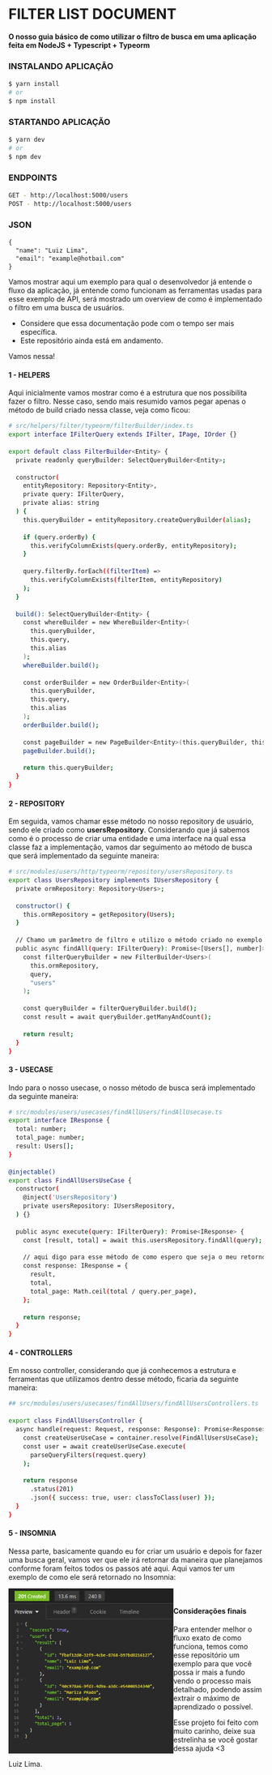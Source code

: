 # FILTER LIST DOCUMENT

**O nosso guia básico de como utilizar o filtro de busca em uma aplicação feita em NodeJS + Typescript + Typeorm**

### INSTALANDO APLICAÇÃO

```bash
$ yarn install
# or
$ npm install
```

### STARTANDO APLICAÇÃO

```bash
$ yarn dev
# or
$ npm dev
```

### ENDPOINTS

```bash
GET - http://localhost:5000/users
POST - http://localhost:5000/users
```

### JSON

```
{
  "name": "Luiz Lima",
  "email": "example@hotbail.com"
}
```

Vamos mostrar aqui um exemplo para qual o desenvolvedor já entende o fluxo da aplicação, já entende como funcionam as ferramentas usadas para esse exemplo de API, será mostrado um overview de como é implementado o filtro em uma busca de usuários.

- Considere que essa documentação pode com o tempo ser mais específica.
- Este repositório ainda está em andamento.

Vamos nessa!

#### 1 - HELPERS

Aqui inicialmente vamos mostrar como é a estrutura que nos possibilita fazer o filtro. Nesse caso, sendo mais resumido vamos pegar apenas o método de build criado nessa classe, veja como ficou:

```bash
# src/helpers/filter/typeorm/filterBuilder/index.ts
export interface IFilterQuery extends IFilter, IPage, IOrder {}

export default class FilterBuilder<Entity> {
  private readonly queryBuilder: SelectQueryBuilder<Entity>;

  constructor(
    entityRepository: Repository<Entity>,
    private query: IFilterQuery,
    private alias: string
  ) {
    this.queryBuilder = entityRepository.createQueryBuilder(alias);

    if (query.orderBy) {
      this.verifyColumnExists(query.orderBy, entityRepository);
    }

    query.filterBy.forEach((filterItem) =>
      this.verifyColumnExists(filterItem, entityRepository)
    );
  }

  build(): SelectQueryBuilder<Entity> {
    const whereBuilder = new WhereBuilder<Entity>(
      this.queryBuilder,
      this.query,
      this.alias
    );
    whereBuilder.build();

    const orderBuilder = new OrderBuilder<Entity>(
      this.queryBuilder,
      this.query,
      this.alias
    );
    orderBuilder.build();

    const pageBuilder = new PageBuilder<Entity>(this.queryBuilder, this.query);
    pageBuilder.build();

    return this.queryBuilder;
  }
}
```

#### 2 - REPOSITORY

Em seguida, vamos chamar esse método no nosso repository de usuário, sendo ele criado como **usersRepository**. Considerando que já sabemos como é o processo de criar uma entidade e uma interface na qual essa classe faz a implementação, vamos dar seguimento ao método de busca que será implementado da seguinte maneira:

```bash
# src/modules/users/http/typeorm/repository/usersRepository.ts
export class UsersRepository implements IUsersRepository {
  private ormRepository: Repository<Users>;

  constructor() {
    this.ormRepository = getRepository(Users);
  }

  // Chamo um parâmetro de filtro e utilizo o método criado no exemplo anterior
  public async findAll(query: IFilterQuery): Promise<[Users[], number]> {
    const filterQueryBuilder = new FilterBuilder<Users>(
      this.ormRepository,
      query,
      "users"
    );

    const queryBuilder = filterQueryBuilder.build();
    const result = await queryBuilder.getManyAndCount();

    return result;
  }
}
```

#### 3 - USECASE

Indo para o nosso usecase, o nosso método de busca será implementado da seguinte maneira:

```bash
# src/modules/users/usecases/findAllUsers/findAllUsecase.ts
export interface IResponse {
  total: number;
  total_page: number;
  result: Users[];
}

@injectable()
export class FindAllUsersUseCase {
  constructor(
    @inject('UsersRepository')
    private usersRepository: IUsersRepository,
  ) {}

  public async execute(query: IFilterQuery): Promise<IResponse> {
    const [result, total] = await this.usersRepository.findAll(query);

    // aqui digo para esse método de como espero que seja o meu retorno na busca de usuários
    const response: IResponse = {
      result,
      total,
      total_page: Math.ceil(total / query.per_page),
    };

    return response;
  }
}
```

#### 4 - CONTROLLERS

Em nosso controller, considerando que já conhecemos a estrutura e ferramentas que utilizamos dentro desse método, ficaria da seguinte maneira:

```bash
## src/modules/users/usecases/findAllUsers/findAllUsersControllers.ts

export class FindAllUsersController {
  async handle(request: Request, response: Response): Promise<Response> {
    const createUserUseCase = container.resolve(FindAllUsersUseCase);
    const user = await createUserUseCase.execute(
      parseQueryFilters(request.query)
    );

    return response
      .status(201)
      .json({ success: true, user: classToClass(user) });
  }
}
```

#### 5 - INSOMNIA

Nessa parte, basicamente quando eu for criar um usuário e depois for fazer uma busca geral, vamos ver que ele irá retornar da maneira que planejamos conforme foram feitos todos os passos até aqui. Aqui vamos ter um exemplo de como ele será retornado no Insomnia:

<img align="left" src="./tmp/insomnia-get.jpeg" alt="foto do resultado da busca" />
<br />

#### Considerações finais

Para entender melhor o fluxo exato de como funciona, temos como esse repositório um exemplo para que você possa ir mais a fundo vendo o processo mais detalhado, podendo assim extrair o máximo de aprendizado o possível.

Esse projeto foi feito com muito carinho, deixe sua estrelinha se você gostar dessa ajuda <3

Luiz Lima.
